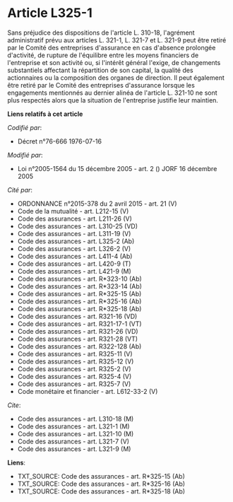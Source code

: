 # Article L325-1

Sans préjudice des dispositions de l'article L. 310-18, l'agrément administratif prévu aux articles L. 321-1, L. 321-7 et L.
321-9 peut être retiré par le Comité des entreprises d'assurance en cas d'absence prolongée d'activité, de rupture de
l'équilibre entre les moyens financiers de l'entreprise et son activité ou, si l'intérêt général l'exige, de changements
substantiels affectant la répartition de son capital, la qualité des actionnaires ou la composition des organes de direction.
Il peut également être retiré par le Comité des entreprises d'assurance lorsque les engagements mentionnés au dernier alinéa
de l'article L. 321-10 ne sont plus respectés alors que la situation de l'entreprise justifie leur maintien.

**Liens relatifs à cet article**

_Codifié par_:

  - Décret n°76-666 1976-07-16

_Modifié par_:

  - Loi n°2005-1564 du 15 décembre 2005 - art. 2 () JORF 16 décembre 2005

_Cité par_:

  - ORDONNANCE n°2015-378 du 2 avril 2015 - art. 21 (V)
  - Code de la mutualité - art. L212-15 (V)
  - Code des assurances - art. L211-26 (V)
  - Code des assurances - art. L310-25 (VD)
  - Code des assurances - art. L311-19 (V)
  - Code des assurances - art. L325-2 (Ab)
  - Code des assurances - art. L326-2 (V)
  - Code des assurances - art. L411-4 (Ab)
  - Code des assurances - art. L420-9 (T)
  - Code des assurances - art. L421-9 (M)
  - Code des assurances - art. R*323-10 (Ab)
  - Code des assurances - art. R*323-14 (Ab)
  - Code des assurances - art. R*325-15 (Ab)
  - Code des assurances - art. R*325-16 (Ab)
  - Code des assurances - art. R*325-18 (Ab)
  - Code des assurances - art. R321-16 (VD)
  - Code des assurances - art. R321-17-1 (VT)
  - Code des assurances - art. R321-26 (VD)
  - Code des assurances - art. R321-28 (VT)
  - Code des assurances - art. R322-128 (Ab)
  - Code des assurances - art. R325-11 (V)
  - Code des assurances - art. R325-12 (V)
  - Code des assurances - art. R325-2 (V)
  - Code des assurances - art. R325-4 (V)
  - Code des assurances - art. R325-7 (V)
  - Code monétaire et financier - art. L612-33-2 (V)

_Cite_:

  - Code des assurances - art. L310-18 (M)
  - Code des assurances - art. L321-1 (M)
  - Code des assurances - art. L321-10 (M)
  - Code des assurances - art. L321-7 (V)
  - Code des assurances - art. L321-9 (M)

**Liens**:

  - TXT_SOURCE: Code des assurances - art. R*325-15 (Ab)
  - TXT_SOURCE: Code des assurances - art. R*325-16 (Ab)
  - TXT_SOURCE: Code des assurances - art. R*325-18 (Ab)
